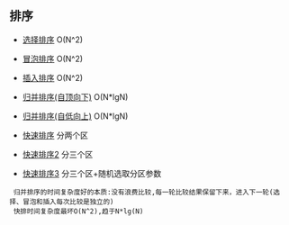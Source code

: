 ## 排序

* [选择排序](SelectionSort.java)   O(N^2)

* [冒泡排序](BubbleSort.java)      O(N^2)

* [插入排序](InsertionSort.java)   O(N^2)

* [归并排序(自顶向下)](MergeSort.java) O(N*lgN)

* [归并排序(自低向上)](MergeSort2.java) O(N*lgN)

* [快速排序](QuickSort.java) 分两个区

* [快速排序2](QuickSort2.java) 分三个区

* [快速排序3](QuickSort2.java) 分三个区+随机选取分区参数


```text
 归并排序的时间复杂度好的本质:没有浪费比较,每一轮比较结果保留下来，进入下一轮(选择、冒泡和插入每次比较是独立的)
 快排时间复杂度最坏O(N^2),趋于N*lg(N)
```